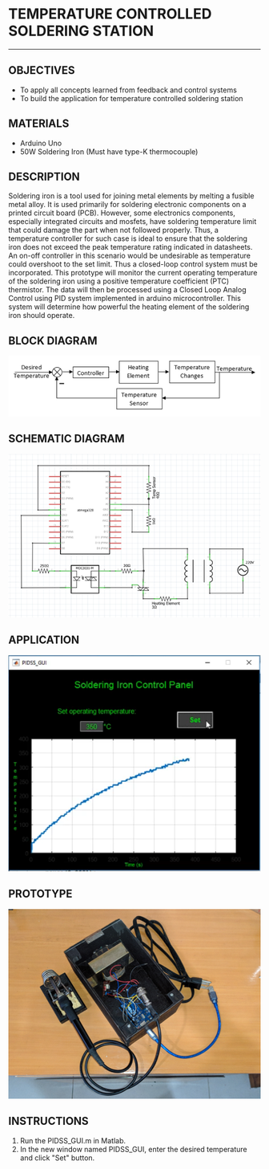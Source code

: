 # TEMPERATURE CONTROLLED SOLDERING STATION
---

## OBJECTIVES

- To apply all concepts learned from feedback and control systems
- To build the application for temperature controlled soldering station


## MATERIALS

- Arduino Uno
- 50W Soldering Iron (Must have type-K thermocouple)


## DESCRIPTION

Soldering iron is a tool used for joining metal elements by melting a fusible metal alloy. It is used primarily for soldering electronic components on a printed circuit board (PCB). However, some electronics components, especially integrated circuits and mosfets, have soldering temperature limit that could damage the part when not followed properly. Thus, a temperature controller for such case is ideal to ensure that the soldering iron does not exceed the peak temperature rating indicated in datasheets. An on-off controller in this scenario would be undesirable as temperature could overshoot to the set limit. Thus a closed-loop control system must be incorporated.
This prototype will monitor the current operating temperature of the soldering iron using a positive temperature coefficient (PTC) thermistor. The data will then be processed using a Closed Loop Analog Control using PID system implemented in arduino microcontroller. This system will determine how powerful the heating element of the soldering iron should operate.


## BLOCK DIAGRAM

![alt text][Block Diagram]


## SCHEMATIC DIAGRAM

![alt text][Schematic Diagram]


## APPLICATION

![alt text][GUI]


## PROTOTYPE

![alt text][Prototype]


## INSTRUCTIONS

1. Run the PIDSS_GUI.m in Matlab.
2. In the new window named PIDSS_GUI, enter the desired temperature and click "Set" button.



[Block Diagram]: https://github.com/tanpatrickf/PID-Soldering-Station/blob/main/Images/Block%20Diagram.png "Block Diagram"
[Schematic Diagram]: https://github.com/tanpatrickf/PID-Soldering-Station/blob/main/Images/Schematic%20Diagram.png "Schematic Diagram"
[GUI]: https://github.com/tanpatrickf/PID-Soldering-Station/blob/main/Images/GUI.png "GUI"
[Prototype]: https://github.com/tanpatrickf/PID-Soldering-Station/blob/main/Images/Prototype.jpg "Prototype"
